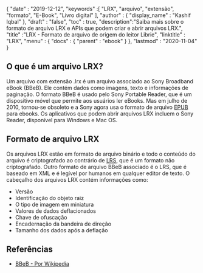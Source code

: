 {
  "date" : "2019-12-12",
  "keywords" :[ "LRX", "arquivo", "extensão", "formato", "E-Book", "Livro digital" ],
  "author" : {
    "display_name" : "Kashif Iqbal"
},
  "draft" : "false",
  "toc" : true,
  "description":"Saiba mais sobre o formato de arquivo LRX e APIs que podem criar e abrir arquivos LRX.",
  "title" :"LRX - Formato de arquivo de origem do leitor Librie",
  "linktitle" : "LRX",
  "menu" : {
    "docs" : {
      "parent" : "ebook"
}
},
  "lastmod" : "2020-11-04"
}

## O que é um arquivo LRX?

Um arquivo com extensão .lrx é um arquivo associado ao Sony Broadband eBook (BBeB). Ele contém dados como imagens, texto e informações de paginação. O formato BBeB é usado pelo Sony Portable Reader, que é um dispositivo móvel que permite aos usuários ler eBooks. Mas em julho de 2010, tornou-se obsoleto e a Sony agora usa o formato de arquivo [EPUB](/pt/ebook/epub/) para ebooks. Os aplicativos que podem abrir arquivos LRX incluem o Sony Reader, disponível para Windows e Mac OS.

## Formato de arquivo LRX

Os arquivos LRX estão em formato de arquivo binário e todo o conteúdo do arquivo é criptografado ao contrário de [LRS](/pt/ebook/lrs/), que é um formato não criptografado. Outro formato de arquivo BBeB associado é o LRS, que é baseado em XML e é legível por humanos em qualquer editor de texto. O cabeçalho dos arquivos LRX contém informações como:

* Versão
* Identificação do objeto raiz
* O tipo de imagem em miniatura
* Valores de dados deflacionados
* Chave de ofuscação
* Encadernação da bandeira de direção
* Tamanho dos dados após a deflação

## Referências

* [BBeB - Por Wikipedia](https://en.wikipedia.org/wiki/BBeB)

